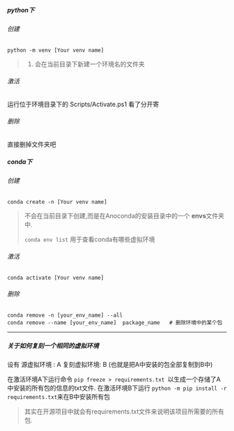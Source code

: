 ##### python下

###### 创建

 `python -m venv [Your venv name]`

> 1. 会在当前目录下新建一个环境名的文件夹

###### 激活

运行位于环境目录下的 Scripts/Activate.ps1        看了分开寄

###### 删除

直接删掉文件夹吧



##### conda下

###### 创建

`conda create -n [Your venv name]`

> 不会在当前目录下创建,而是在Anoconda的安装目录中的一个 **envs**文件夹中.
>
> `conda env list` 用于查看conda有哪些虚拟环境

###### 激活

`conda activate [Your venv name]`

###### 删除

```
conda remove -n [your_env_name] --all
conda remove --name [your_env_name]  package_name   # 删除环境中的某个包
```

---



##### 关于如何复刻一个相同的虚拟环境

设有 源虚拟环境 : A
        复刻虚拟环境: B					(也就是把A中安装的包全部复制到B中)

在激活环境A下运行命令 `pip freeze > requirements.txt `以生成一个存储了A中安装的所有包的信息的txt文件. 
在激活环境B下运行 `python -m pip install -r requirements.txt`来在B中安装所有包

> 其实在开源项目中就会有requirements.txt文件来说明该项目所需要的所有包.

